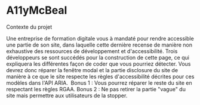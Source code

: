 # A11yMcBeal

Contexte du projet

Une entreprise de formation digitale vous à mandaté pour rendre accessible une partie de son site, dans laquelle cette dernière recense de manière non exhaustive des ressources de développement et d'accessibilité. Trois développeurs se sont succédés pour la construction de cette page, ce qui expliquera les différentes façon de coder que vous pourriez détecter. Vous devrez donc réparer la fenêtre modal et la partie disclosure du site de manière à ce que le site respecte les règles d'accessibilité décrites pour ces modèles dans l'API ARIA.
​
Bonus 1 : Vous pourrez réparer le reste du site en respectant les règles RGAA.
Bonus 2 : Ne pas retirer la partie "vague" du site mais permettre aux utilisateurs de la stopper.
